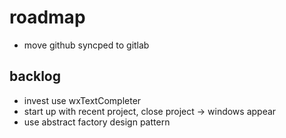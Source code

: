 # roadmap
- move github syncped to gitlab

## backlog
- invest use wxTextCompleter
- start up with recent project, close project
  -> windows appear
- use abstract factory design pattern
